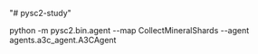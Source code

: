 "# pysc2-study" 

python -m pysc2.bin.agent --map CollectMineralShards --agent agents.a3c_agent.A3CAgent